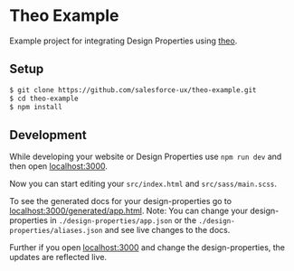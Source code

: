 # Theo Example

Example project for integrating Design Properties using [theo](https://github.com/salesforce-ux/theo).

## Setup

```bash
$ git clone https://github.com/salesforce-ux/theo-example.git
$ cd theo-example
$ npm install
```

## Development

While developing your website or Design Properties use `npm run dev` 
and then open [localhost:3000]().

Now you can start editing your `src/index.html` and `src/sass/main.scss`.

To see the generated docs for your design-properties go to [localhost:3000/generated/app.html]().
Note: You can change your design-properties in `./design-properties/app.json` or
the `./design-properties/aliases.json` and see live changes to the docs.

Further if you open [localhost:3000]() and change the design-properties,
the updates are reflected live.
